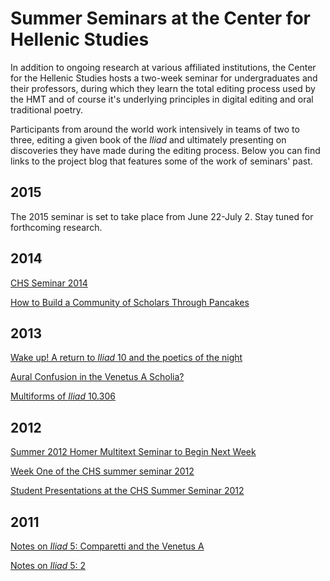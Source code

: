 # Summer Seminars at the Center for Hellenic Studies #

In addition to ongoing research at various affiliated institutions, the Center for the Hellenic Studies hosts a two-week seminar for undergraduates and their professors, during which they learn the total editing process used by the HMT and of course it's underlying principles in digital editing and oral traditional poetry.

Participants from around the world work intensively in teams of two to three, editing a given book of the *Iliad* and ultimately presenting on discoveries they have made during the editing process. Below you can find links to the project blog that features some of the work of seminars' past.

## 2015 ##

The 2015 seminar is set to take place from June 22-July 2. Stay tuned for forthcoming research.

## 2014 ##

[CHS Seminar 2014](http://homermultitext.blogspot.com/2014/06/chs-seminar-2014.html)

[How to Build a Community of Scholars Through Pancakes](http://homermultitext.blogspot.com/2014/06/how-to-build-community-of-scholars.html)

## 2013 ##
	
[Wake up! A return to *Iliad* 10 and the poetics of the night](http://homermultitext.blogspot.com/2013/06/wake-up-return-to-iliad-10-and-poetics.html)

[Aural Confusion in the Venetus A Scholia?](http://homermultitext.blogspot.com/2013/07/aural-confusion-in-ventetus-scholia.html)

[Multiforms of *Iliad* 10.306](http://homermultitext.blogspot.com/2013/09/multiforms-of-iliad-10306.html)

## 2012 ##

[Summer 2012 Homer Multitext Seminar to Begin Next Week](http://homermultitext.blogspot.com/2012/06/summer-2012-homer-multitext-seminar-to.html)
	
[Week One of the CHS summer seminar 2012](http://homermultitext.blogspot.com/2012/07/week-one-of-chs-summer-seminar-2012.html)

[Student Presentations at the CHS Summer Seminar 2012](http://homermultitext.blogspot.com/2012/07/student-presentations-at-chs-summer.html)

## 2011 ##

[Notes on *Iliad* 5: Comparetti and the Venetus A](http://homermultitext.blogspot.com/2011/07/notes-on-iliad-5-comparetti-and-venetus.html)

[Notes on *Iliad* 5: 2](http://homermultitext.blogspot.com/2011/07/notes-on-iliad-5.html)